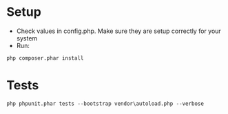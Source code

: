 # Setup

- Check values in config.php. Make sure they are setup correctly for your system
- Run:
```
php composer.phar install
```

# Tests
```
php phpunit.phar tests --bootstrap vendor\autoload.php --verbose
```